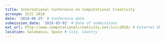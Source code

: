 ```yaml
---
title: International Conference on Computational Creativity
acronym: ICCC 2018
date: '2018-06-25' # Conference date
submission_date: '2018-03-02' # Date of submissions
ext_url: http://www.computationalcreativity.net/iccc2018/ # External URL to conference website
location: Salamanca, Spain # City, Country
---
```

